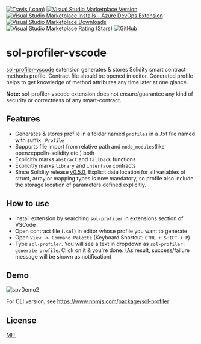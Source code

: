 [![Travis (.com)](https://img.shields.io/travis/com/Aniket-Engg/sol-profiler-vscode.svg?style=for-the-badge)](https://travis-ci.com/Aniket-Engg/sol-profiler-vscode)
[![Visual Studio Marketplace Version](https://img.shields.io/visual-studio-marketplace/v/Aniket-Engg.sol-profiler-vscode.svg?style=for-the-badge)](https://marketplace.visualstudio.com/items?itemName=Aniket-Engg.sol-profiler-vscode)
[![Visual Studio Marketplace Installs - Azure DevOps Extension](https://img.shields.io/visual-studio-marketplace/azure-devops/installs/total/Aniket-Engg.sol-profiler-vscode.svg?style=for-the-badge)](https://marketplace.visualstudio.com/items?itemName=Aniket-Engg.sol-profiler-vscode)
[![Visual Studio Marketplace Downloads](https://img.shields.io/visual-studio-marketplace/d/Aniket-Engg.sol-profiler-vscode.svg?style=for-the-badge)](https://marketplace.visualstudio.com/items?itemName=Aniket-Engg.sol-profiler-vscode)
[![Visual Studio Marketplace Rating (Stars)](https://img.shields.io/visual-studio-marketplace/stars/Aniket-Engg.sol-profiler-vscode.svg?style=for-the-badge)](https://marketplace.visualstudio.com/items?itemName=Aniket-Engg.sol-profiler-vscode)
[![GitHub](https://img.shields.io/github/license/aniket-engg/sol-profiler-vscode.svg?style=for-the-badge)](https://github.com/Aniket-Engg/sol-profiler-vscode/blob/master/LICENSE)

# sol-profiler-vscode

[sol-profiler-vscode](https://marketplace.visualstudio.com/items?itemName=Aniket-Engg.sol-profiler-vscode) extension generates & stores Solidity smart contract methods profile. Contract file should be opened in editor. Generated profile helps to get knowledge of method attributes any time later at one glance.

**Note:** sol-profiler-vscode extension does not ensure/guarantee any kind of security or correctness of any smart-contract.

## Features

* Generates & stores profile in a folder named `profiles` in a .txt file named with suffix `_Profile`
* Supports file import from relative path and `node_modules`(like openzeppelin-solidity etc.) both
* Explicitly marks `abstract` and `fallback` functions
* Explicitly marks `library` and `interface` contracts
* Since Solidity release [v0.5.0](https://github.com/ethereum/solidity/releases/tag/v0.5.0), Explicit data location for all variables of struct, array or mapping types is now mandatory, so profile also include the storage location of parameters defined explicitly.

## How to use

* Install extension by searching `sol-profiler` in extensions section of VSCode
* Open contract file (`.sol`) in editor whose profile you want to generate
* Open `View -> Command Palette` (Keyboard Shortcut: `CTRL + SHIFT + P`)
* Type `sol-profiler`. You will see a text in dropdown as `sol-profiler: generate profile`. Click on it & you're done. (As result, success/failure message will be shown as notification)

## Demo

![spvDemo2](https://user-images.githubusercontent.com/30843294/55622296-68c9c580-57bd-11e9-9395-fe104d909d39.gif)

For CLI version, see https://www.npmjs.com/package/sol-profiler 

## License
[MIT](https://github.com/Aniket-Engg/sol-profiler-vscode/blob/master/LICENSE)


